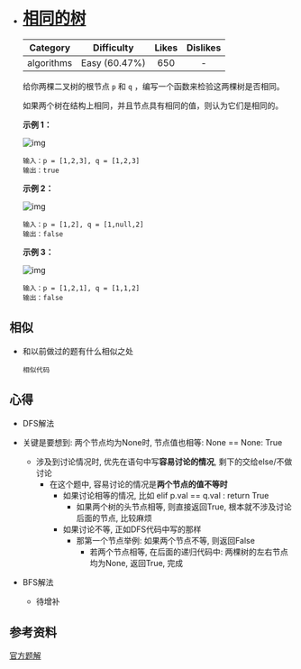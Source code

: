 

* # [相同的树](https://leetcode-cn.com/problems/same-tree/description/)

  |  Category  |  Difficulty   | Likes | Dislikes |
  | :--------: | :-----------: | :---: | :------: |
  | algorithms | Easy (60.47%) |  650  |    -     |


  给你两棵二叉树的根节点 `p` 和 `q` ，编写一个函数来检验这两棵树是否相同。

  如果两个树在结构上相同，并且节点具有相同的值，则认为它们是相同的。

   

  **示例 1：**

  ![img](https://assets.leetcode.com/uploads/2020/12/20/ex1.jpg)

  ```
  输入：p = [1,2,3], q = [1,2,3]
  输出：true
  ```

  **示例 2：**

  ![img](https://assets.leetcode.com/uploads/2020/12/20/ex2.jpg)

  ```
  输入：p = [1,2], q = [1,null,2]
  输出：false
  ```

  **示例 3：**

  ![img](https://assets.leetcode.com/uploads/2020/12/20/ex3.jpg)

  ```
  输入：p = [1,2,1], q = [1,1,2]
  输出：false
  ```



## 相似

* 和以前做过的题有什么相似之处

  ```
  相似代码
  ```

  

## 心得

* DFS解法
* 关键是要想到: 两个节点均为None时, 节点值也相等: None == None: True
  * 涉及到讨论情况时, 优先在语句中写**容易讨论的情况**, 剩下的交给else/不做讨论
    * 在这个题中, 容易讨论的情况是**两个节点的值不等时**
      * 如果讨论相等的情况, 比如 elif p.val == q.val : return True
        * 如果两个树的头节点相等, 则直接返回True, 根本就不涉及讨论后面的节点, 比较麻烦
      * 如果讨论不等, 正如DFS代码中写的那样
        * 那第一个节点举例: 如果两个节点不等, 则返回False
          * 若两个节点相等, 在后面的递归代码中: 两棵树的左右节点均为None, 返回True, 完成

* BFS解法
  * 待增补

## 参考资料

[官方题解](https://leetcode-cn.com/problems/same-tree/solution/xiang-tong-de-shu-by-leetcode-solution/)

